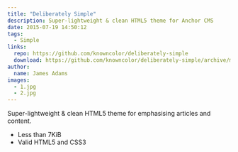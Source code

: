 ```yaml
---
title: "Deliberately Simple"
description: Super-lightweight & clean HTML5 theme for Anchor CMS
date: 2015-07-19 14:50:12
tags:
  - Simple
links:
  repo: https://github.com/knowncolor/deliberately-simple
  download: https://github.com/knowncolor/deliberately-simple/archive/master.zip
author:
  name: James Adams
images:
  - 1.jpg
  - 2.jpg
---
```


Super-lightweight & clean HTML5 theme for emphasising articles and content.

- Less than 7KiB
- Valid HTML5 and CSS3
